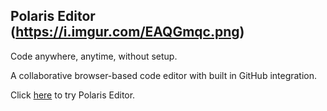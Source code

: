 ## Polaris Editor (https://i.imgur.com/EAQGmqc.png)

Code anywhere, anytime, without setup.

A collaborative browser-based code editor with built in GitHub integration.

Click [here] to try Polaris Editor.

[here]: https://polaris-editor.herokuapp.com